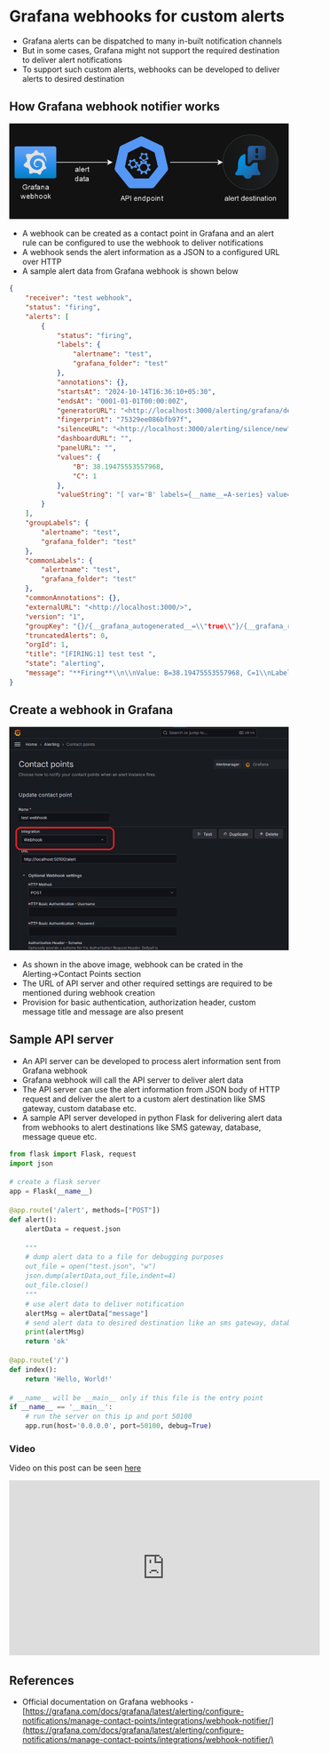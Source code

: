 # Grafana webhooks for custom alerts
-   Grafana alerts can be dispatched to many in-built notification channels
-   But in some cases, Grafana might not support the required destination to deliver alert notifications
-   To support such custom alerts, webhooks can be developed to deliver alerts to desired destination

## How Grafana webhook notifier works

![image.png](https://github.com/nagasudhirpulla/taming_python/blob/master/blog/skills/assets/img/grafana_webhook_architecture.png?raw=true)

-   A webhook can be created as a contact point in Grafana and an alert rule can be configured to use the webhook to deliver notifications
-   A webhook sends the alert information as a JSON to a configured URL over HTTP
-   A sample alert data from Grafana webhook is shown below

```json
{
    "receiver": "test webhook",
    "status": "firing",
    "alerts": [
        {
            "status": "firing",
            "labels": {
                "alertname": "test",
                "grafana_folder": "test"
            },
            "annotations": {},
            "startsAt": "2024-10-14T16:36:10+05:30",
            "endsAt": "0001-01-01T00:00:00Z",
            "generatorURL": "<http://localhost:3000/alerting/grafana/de0fg38xxe70gd/view?orgId=1>",
            "fingerprint": "75329ee086bfb97f",
            "silenceURL": "<http://localhost:3000/alerting/silence/new?alertmanager=grafana&matcher=alertname%3Dtest&matcher=grafana_folder%3Dtest&orgId=1>",
            "dashboardURL": "",
            "panelURL": "",
            "values": {
                "B": 38.19475553557968,
                "C": 1
            },
            "valueString": "[ var='B' labels={__name__=A-series} value=38.19475553557968 ], [ var='C' labels={__name__=A-series} value=1 ]"
        }
    ],
    "groupLabels": {
        "alertname": "test",
        "grafana_folder": "test"
    },
    "commonLabels": {
        "alertname": "test",
        "grafana_folder": "test"
    },
    "commonAnnotations": {},
    "externalURL": "<http://localhost:3000/>",
    "version": "1",
    "groupKey": "{}/{__grafana_autogenerated__=\\"true\\"}/{__grafana_receiver__=\\"test webhook\\"}:{alertname=\\"test\\", grafana_folder=\\"test\\"}",
    "truncatedAlerts": 0,
    "orgId": 1,
    "title": "[FIRING:1] test test ",
    "state": "alerting",
    "message": "**Firing**\\n\\nValue: B=38.19475553557968, C=1\\nLabels:\\n - alertname = test\\n - grafana_folder = test\\nAnnotations:\\nSource: <http://localhost:3000/alerting/grafana/de0fg38xxe70gd/view?orgId=1\\nSilence:> <http://localhost:3000/alerting/silence/new?alertmanager=grafana&matcher=alertname%3Dtest&matcher=grafana_folder%3Dtest&orgId=1\\n>"
}

```

## Create a webhook in Grafana

![image.png](https://github.com/nagasudhirpulla/taming_python/blob/master/blog/skills/assets/img/grafana_webhook_config_page.png?raw=true)

-   As shown in the above image, webhook can be crated in the Alerting→Contact Points section
-   The URL of API server and other required settings are required to be mentioned during webhook creation
-   Provision for basic authentication, authorization header, custom message title and message are also present

## Sample API server

-   An API server can be developed to process alert information sent from Grafana webhook
-   Grafana webhook will call the API server to deliver alert data
-   The API server can use the alert information from JSON body of HTTP request and deliver the alert to a custom alert destination like SMS gateway, custom database etc.
-   A sample API server developed in python Flask for delivering alert data from webhooks to alert destinations like SMS gateway, database, message queue etc.

```python
from flask import Flask, request
import json

# create a flask server
app = Flask(__name__)

@app.route('/alert', methods=["POST"])
def alert():
    alertData = request.json

    """
    # dump alert data to a file for debugging purposes
    out_file = open("test.json", "w")
    json.dump(alertData,out_file,indent=4)
    out_file.close()
    """
    # use alert data to deliver notification
    alertMsg = alertData["message"]
    # send alert data to desired destination like an sms gateway, database etc.
    print(alertMsg)
    return 'ok'

@app.route('/')
def index():
    return 'Hello, World!'

# __name__ will be __main__ only if this file is the entry point
if __name__ == '__main__':
    # run the server on this ip and port 50100
    app.run(host='0.0.0.0', port=50100, debug=True)

```

### Video
Video on this post can be seen [here](https://youtu.be/5hmHT4SPYsk?si=eRFOQsmwkoDoaBov)

<iframe width="560" height="315" src="https://www.youtube.com/embed/5hmHT4SPYsk?si=eRFOQsmwkoDoaBov" title="YouTube video player" frameborder="0" allow="accelerometer; autoplay; clipboard-write; encrypted-media; gyroscope; picture-in-picture; web-share" referrerpolicy="strict-origin-when-cross-origin" allowfullscreen></iframe>

## References

-   Official documentation on Grafana webhooks - [https://grafana.com/docs/grafana/latest/alerting/configure-notifications/manage-contact-points/integrations/webhook-notifier/](https://grafana.com/docs/grafana/latest/alerting/configure-notifications/manage-contact-points/integrations/webhook-notifier/)
<!--stackedit_data:
eyJoaXN0b3J5IjpbMTUzMjg2Mjg5LDE4OTA5NDU3MTEsMTE1OD
M0MDg4Nl19
-->